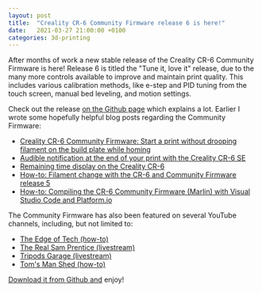 ```yaml
---
layout: post
title:  "Creality CR-6 Community Firmware release 6 is here!"
date:   2021-03-27 21:00:00 +0100
categories: 3d-printing
---
```


After months of work a new stable release of the Creality CR-6 Community Firmware is here! Release 6 is titled the "Tune it, love it" release, due to the many more controls available to improve and maintain print quality. This includes various calibration methods, like e-step and PID tuning from the touch screen, manual bed leveling, and motion settings.

Check out the release [on the Github page](https://github.com/CR6Community/Marlin/releases/tag/v2.0.7.3-cr6-community-release-6) which explains a lot. Earlier I wrote some hopefully helpful blog posts regarding the Community Firmware:

- [Creality CR-6 Community Firmware: Start a print without drooping filament on the build plate while homing](/blog/2021/02/11/creality-cr6-community-firmware-start-print-without-drooping)
- [Audible notification at the end of your print with the Creality CR-6 SE](/blog/2021/03/13/audible-end-of-print-notification-on-the-creality-cr6)
- [Remaining time display on the Creality CR-6](https://damsteen.nl/blog/2021/03/13/estimated-time-remaining-with-the-cr6-community-firmware)
- [How-to: Filament change with the CR-6 and Community Firmware release 5](https://damsteen.nl/blog/2020/12/26/how-to-do-filament-change-with-cr6-community-firmware-release-5)
- [How-to: Compiling the CR-6 Community Firmware (Marlin) with Visual Studio Code and Platform.io](/blog/2021/01/08/how-to-compile-cr6community-marlin-with-vscode-platformio)

The Community Firmware has also been featured on several YouTube channels, including, but not limited to:

- [The Edge of Tech (how-to)](https://damsteen.nl/blog/2021/03/10/upgrading-the-cr6-printer-to-community-firmware-with-edge-of-tech)
- [The Real Sam Prentice (livestream)](https://damsteen.nl/blog/2021/03/11/cr6-community-firmware-release-6-sneak-peek-with-sam-prentice5)
- [Tripods Garage (livestream)](https://damsteen.nl/blog/2021/01/18/discussing-the-creality-cr6-community-firmware-on-tripods-garage)
- [Tom's Man Shed (how-to)](https://www.youtube.com/watch?v=2-Mnin3_1jw)

[Download it from Github and](https://github.com/CR6Community/Marlin/releases/tag/v2.0.7.3-cr6-community-release-6) enjoy!